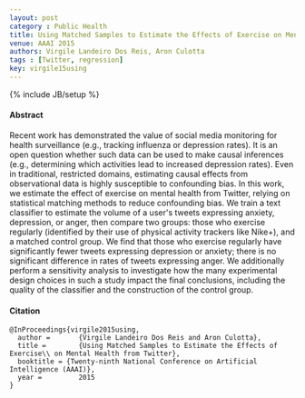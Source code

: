 ```yaml
---
layout: post
category : Public Health
title: Using Matched Samples to Estimate the Effects of Exercise on Mental Health from Twitter
venue: AAAI 2015
authors: Virgile Landeiro Dos Reis, Aron Culotta
tags : [Twitter, regression]
key: virgile15using
---
```

{% include JB/setup %}
#### Abstract

Recent work has demonstrated the value of social media monitoring for health
surveillance (e.g., tracking influenza or depression rates). It is an open
question whether such data can be used to make causal inferences (e.g.,
determining which activities lead to increased depression rates). Even in
traditional, restricted domains, estimating causal effects from observational
data is highly susceptible to confounding bias. In this work, we estimate the
effect of exercise on mental health from Twitter, relying on statistical
matching methods to reduce confounding bias. We train a text classifier to
estimate the volume of a user's tweets expressing anxiety, depression, or
anger, then compare two groups: those who exercise regularly (identified by
their use of physical activity trackers like Nike+), and a matched control
group. We find that those who exercise regularly have significantly fewer
tweets expressing depression or anxiety; there is no significant difference in
rates of tweets expressing anger. We additionally perform a sensitivity
analysis to investigate how the many experimental design choices in such a
study impact the final conclusions, including the quality of the classifier
and the construction of the control group.

#### Citation

	@InProceedings{virgile2015using,
      author =       {Virgile Landeiro Dos Reis and Aron Culotta},
      title =        {Using Matched Samples to Estimate the Effects of Exercise\\ on Mental Health from Twitter},
      booktitle = {Twenty-ninth National Conference on Artificial Intelligence (AAAI)},
      year =         2015
    }
